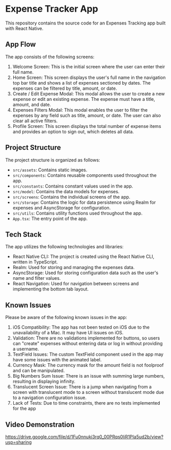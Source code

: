 # Expense Tracker App

This repository contains the source code for an Expenses Tracking app built with React Native.

## App Flow

The app consists of the following screens:

1. Welcome Screen: This is the initial screen where the user can enter their full name.
2. Home Screen: This screen displays the user's full name in the navigation top bar title and shows a list of expenses sectioned by dates. The expenses can be filtered by title, amount, or date.
3. Create / Edit Expense Modal: This modal allows the user to create a new expense or edit an existing expense. The expense must have a title, amount, and date.
4. Expenses Filters Modal: This modal enables the user to filter the expenses by any field such as title, amount, or date. The user can also clear all active filters.
5. Profile Screen: This screen displays the total number of expense items and provides an option to sign out, which deletes all data.

## Project Structure

The project structure is organized as follows:

- `src/assets`: Contains static images.
- `src/components`: Contains reusable components used throughout the app.
- `src/constants`: Contains constant values used in the app.
- `src/model`: Contains the data models for expenses.
- `src/screens`: Contains the individual screens of the app.
- `src/storage`: Contains the logic for data persistence using Realm for expenses and AsyncStorage for configuration.
- `src/utils`: Contains utility functions used throughout the app.
- `App.tsx`: The entry point of the app.

## Tech Stack

The app utilizes the following technologies and libraries:

- React Native CLI: The project is created using the React Native CLI, written in TypeScript.
- Realm: Used for storing and managing the expenses data.
- AsyncStorage: Used for storing configuration data such as the user's name and filter values.
- React Navigation: Used for navigation between screens and implementing the bottom tab layout.

## Known Issues

Please be aware of the following known issues in the app:

1. iOS Compatibility: The app has not been tested on iOS due to the unavailability of a Mac. It may have UI issues on iOS.
2. Validation: There are no validations implemented for buttons, so users can "create" expenses without entering data or log in without providing a username.
3. TextField Issues: The custom TextField component used in the app may have some issues with the animated label.
4. Currency Mask: The currency mask for the amount field is not foolproof and can be manipulated.
5. Big Numbers Sum Issue: There is an issue with summing large numbers, resulting in displaying infinity.
6. Translucent Screen Issue: There is a jump when navigating from a screen with translucent mode to a screen without translucent mode due to a navigation configuration issue.
7. Lack of Tests: Due to time constraints, there are no tests implemented for the app

## Video Demonstration
https://drive.google.com/file/d/1Fu0nnuki3rq0_00PRqs0liR1PIa5ud2b/view?usp=sharing
